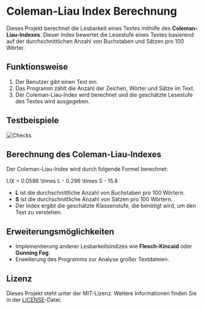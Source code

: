 # Coleman-Liau Index Berechnung

Dieses Projekt berechnet die Lesbarkeit eines Textes mithilfe des **Coleman-Liau-Indexes**. Dieser Index bewertet die Lesestufe eines Textes basierend auf der durchschnittlichen Anzahl von Buchstaben und Sätzen pro 100 Wörter.

## Funktionsweise

1. Der Benutzer gibt einen Text ein.
2. Das Programm zählt die Anzahl der Zeichen, Wörter und Sätze im Text.
3. Der Coleman-Liau-Index wird berechnet und die geschätzte Lesestufe des Textes wird ausgegeben.

## Testbeispiele
![Checks](https://github.com/user-attachments/assets/ae5fd7f6-a1a0-4a27-b974-f09d1f918b58)

## Berechnung des Coleman-Liau-Indexes

Der Coleman-Liau-Index wird durch folgende Formel berechnet:

LIX = 0.0588 \times L - 0.296 \times S - 15.8

- **L** ist die durchschnittliche Anzahl von Buchstaben pro 100 Wörtern.
- **S** ist die durchschnittliche Anzahl von Sätzen pro 100 Wörtern.
- Der Index ergibt die geschätzte Klassenstufe, die benötigt wird, um den Text zu verstehen.

## Erweiterungsmöglichkeiten

- Implementierung anderer Lesbarkeitsindizes wie **Flesch-Kincaid** oder **Gunning Fog**.
- Erweiterung des Programms zur Analyse großer Textdateien.

## Lizenz

Dieses Projekt steht unter der MIT-Lizenz. Weitere Informationen finden Sie in der [LICENSE](LICENSE)-Datei.
